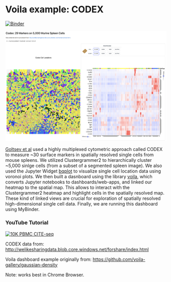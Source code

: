 
# Voila example: CODEX

[![Binder](https://mybinder.org/badge_logo.svg)](https://mybinder.org/v2/gh/ismms-himc/codex_dashboard/master?urlpath=voila%2Frender%2Findex.ipynb)

<img src='img/codex_screenshot.png' alt="CODEX Example" width="800px" >

[Goltsev et al](https://linkinghub.elsevier.com/retrieve/pii/S0092867418309048) used a highly multiplexed cytometric approach called CODEX to measure ~30 surface markers in spatially resolved single cells from mouse spleens. We utilized Clustergrammer2 to hierarchically cluster ~5,000 sinlge cells (from a subset of a segmented spleen image). We also used the Jupyter Widget [bqplot](https://github.com/bloomberg/bqplot) to visualize single cell location data using voronoi plots. We then built a dasnboard using the library [voila](https://github.com/QuantStack/voila), which converts Jupyter notebooks to dashboards/web-apps, and linked our heatmap to the spatial map. This allows to interact with the Clustergrammer2 heatmap and highlight cells in the spatially resolved map. These kind of linked views are crucial for exploration of spatially resolved high-dimensional single cell data. Finally, we are running this dashboard using MyBinder. 

### YouTube Tutorial
[![10K PBMC CITE-seq](http://img.youtube.com/vi/JlUvt4rpF-s/0.jpg)](http://www.youtube.com/watch?v=JlUvt4rpF-s)

CODEX data from: http://welikesharingdata.blob.core.windows.net/forshare/index.html

Voila dashboard example originally from: https://github.com/voila-gallery/gaussian-density

Note: works best in Chrome Browser.
